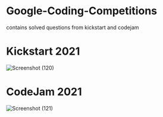 # Google-Coding-Competitions
contains solved questions from kickstart and codejam

# Kickstart 2021
![Screenshot (120)](https://user-images.githubusercontent.com/77806432/125022399-3d1f9f00-e09a-11eb-92a7-a1c16d872aed.png)

# CodeJam 2021
![Screenshot (121)](https://user-images.githubusercontent.com/77806432/125022465-650f0280-e09a-11eb-999b-5c0d18886445.png)


